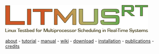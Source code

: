 
<div class="logobox">
    <img src="inc/litmusrt.png" alt="LITMUS^RT: Linux Testbed for Multiprocessor Scheduling in Real-Time Systems" />
</div>

<div class="nav">

[about](index.html) - 
[tutorial](tutorial/index.html) - 
[manual](tutorial/manual.html) -
[wiki](http://wiki.litmus-rt.org/) -
[download](download.html) -
[installation](installation.html) -
[publications](http://wiki.litmus-rt.org/litmus/Publications) -
[credits](credits.html)

</div>

<div class="box">